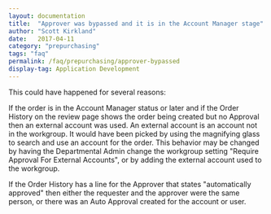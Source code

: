 ```yaml
---
layout: documentation
title:  "Approver was bypassed and it is in the Account Manager stage"
author: "Scott Kirkland"
date:   2017-04-11
category: "prepurchasing"
tags: "faq"
permalink: /faq/prepurchasing/approver-bypassed
display-tag: Application Development
---
```


This could have happened for several reasons:

If the order is in the Account Manager status or later and if the Order History on the review page shows the order being created but no Approval then an external account was used. An external account is an account not in the workgroup. It would have been picked by using the magnifying glass to search and use an account for the order. This behavior may be changed by having the Departmental Admin change the workgroup setting "Require Approval For External Accounts", or by adding the external account used to the workgroup.

If the Order History has a line for the Approver that states "automatically approved" then either the requester and the approver were the same person, or there was an Auto Approval created for the account or user.

